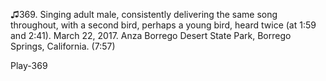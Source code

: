 ♫369. Singing adult male, consistently delivering the same song
throughout, with a second bird, perhaps a young bird, heard twice (at
1:59 and 2:41). March 22, 2017. Anza Borrego Desert State Park, Borrego
Springs, California. (7:57)

Play-369
